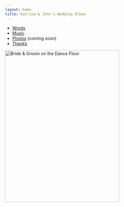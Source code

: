 ```yaml
---
layout: home
title: Katrina & John's Wedding Album
---
```


* [Words](words.html)
* [Music](music.html)
* [Photos](#) (coming soon)
* [Thanks](thanks.html)

<div class="photo">
<a href="http://www.flickr.com/photos/duelin_markers/9242559167/" title="Bride &amp; Groom on the Dance Floor by duelin markers, on Flickr"><img src="http://farm4.staticflickr.com/3759/9242559167_e7c6f9d728.jpg" width="375" height="500" alt="Bride &amp; Groom on the Dance Floor"></a>
</div>

